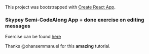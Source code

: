 This project was bootstrapped with [Create React App](https://github.com/facebookincubator/create-react-app).

### Skypey Semi-CodeAlong App + done exercise on editing messages

Exercise can be found [here](https://medium.freecodecamp.org/understanding-redux-the-worlds-easiest-guide-to-beginning-redux-c695f45546f6)

Thanks @ohansemmanuel for this **amazing** tutorial.